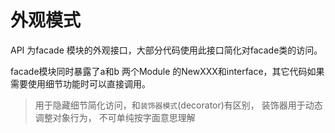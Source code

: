 # 外观模式

API 为facade 模块的外观接口，大部分代码使用此接口简化对facade类的访问。

facade模块同时暴露了a和b 两个Module 的NewXXX和interface，其它代码如果需要使用细节功能时可以直接调用。

> 用于隐藏细节简化访问，和`装饰器模式`(decorator)有区别， 装饰器用于动态调整对象行为， 不可单纯按字面意思理解
